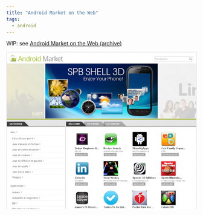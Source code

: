 ```yaml
---
title: "Android Market on the Web"
tags:
  - android
---
```


WIP: see [Android Market on the Web (archive)](https://web.archive.org/web/20170828074836/http://www.srombauts.fr/2011/02/03/android-market-on-the-web/)

![Android Market on the Web](/assets/images/android-web-market.png)
